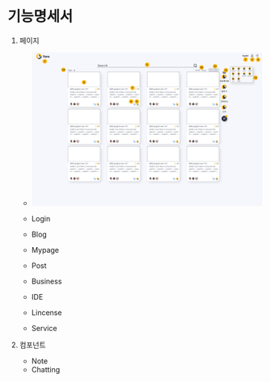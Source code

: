 # 기능명세서



1. 페이지

   - [Main]: ./docs/Mainpage.md	"Main"

     ![Mainpage](.\docs\image\MainPage.png)

     

   - Login

   - Blog

   - Mypage

   - Post

   - Business

   - IDE

   - Lincense

   - Service



2. 컴포넌트
   - Note
   - Chatting
